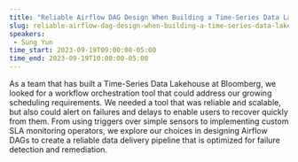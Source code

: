 ```yaml
---
title: "Reliable Airflow DAG Design When Building a Time-Series Data Lakehouse"
slug: reliable-airflow-dag-design-when-building-a-time-series-data-lakehouse
speakers:
 - Sung Yun
time_start: 2023-09-19T09:00:00-05:00
time_end: 2023-09-19T10:00:00-05:00
---
```


As a team that has built a Time-Series Data Lakehouse at Bloomberg, we looked for a workflow orchestration tool that could address our growing scheduling requirements. We needed a tool that was reliable and scalable, but also could alert on failures and delays to enable users to recover quickly from them. From using triggers over simple sensors to implementing custom SLA monitoring operators, we explore our choices in designing Airflow DAGs to create a reliable data delivery pipeline that is optimized for failure detection and remediation.